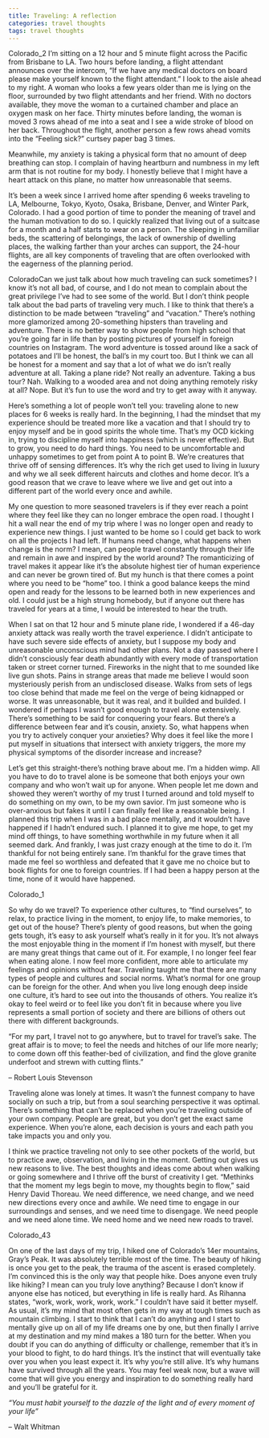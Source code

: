 ```yaml
---
title: Traveling: A reflection
categories: travel thoughts
tags: travel thoughts
---
```


Colorado_2
I’m sitting on a 12 hour and 5 minute flight across the Pacific from Brisbane to LA. Two hours before landing, a flight attendant announces over the intercom, “If we have any medical doctors on board please make yourself known to the flight attendant.” I look to the aisle ahead to my right. A woman who looks a few years older than me is lying on the floor, surrounded by two flight attendants and her friend. With no doctors available, they move the woman to a curtained chamber and place an oxygen mask on her face. Thirty minutes before landing, the woman is moved 3 rows ahead of me into a seat and I see a wide stroke of blood on her back. Throughout the flight, another person a few rows ahead vomits into the “Feeling sick?” curtsey paper bag 3 times.

Meanwhile, my anxiety is taking a physical form that no amount of deep breathing can stop. I complain of having heartburn and numbness in my left arm that is not routine for my body. I honestly believe that I might have a heart attack on this plane, no matter how unreasonable that seems.

It’s been a week since I arrived home after spending 6 weeks traveling to LA, Melbourne, Tokyo, Kyoto, Osaka, Brisbane, Denver, and Winter Park, Colorado. I had a good portion of time to ponder the meaning of travel and the human motivation to do so. I quickly realized that living out of a suitcase for a month and a half starts to wear on a person. The sleeping in unfamiliar beds, the scattering of belongings, the lack of ownership of dwelling places, the walking farther than your arches can support, the 24-hour flights, are all key components of traveling that are often overlooked with the eagerness of the planning period.

ColoradoCan we just talk about how much traveling can suck sometimes? I know it’s not all bad, of course, and I do not mean to complain about the great privilege I’ve had to see some of the world. But I don’t think people talk about the bad parts of traveling very much. I like to think that there’s a distinction to be made between “traveling” and “vacation.” There’s nothing more glamorized among 20-something hipsters than traveling and adventure. There is no better way to show people from high school that you’re going far in life than by posting pictures of yourself in foreign countries on Instagram. The word adventure is tossed around like a sack of potatoes and I’ll be honest, the ball’s in my court too. But I think we can all be honest for a moment and say that a lot of what we do isn’t really adventure at all. Taking a plane ride? Not really an adventure. Taking a bus tour? Nah. Walking to a wooded area and not doing anything remotely risky at all? Nope. But it’s fun to use the word and try to get away with it anyway.

Here’s something a lot of people won’t tell you: traveling alone to new places for 6 weeks is really hard. In the beginning, I had the mindset that my experience should be treated more like a vacation and that I should try to enjoy myself and be in good spirits the whole time. That’s my OCD kicking in, trying to discipline myself into happiness (which is never effective). But to grow, you need to do hard things. You need to be uncomfortable and unhappy sometimes to get from point A to point B. We’re creatures that thrive off of sensing differences. It’s why the rich get used to living in luxury and why we all seek different haircuts and clothes and home decor. It’s a good reason that we crave to leave where we live and get out into a different part of the world every once and awhile.

My one question to more seasoned travelers is if they ever reach a point where they feel like they can no longer embrace the open road. I thought I hit a wall near the end of my trip where I was no longer open and ready to experience new things. I just wanted to be home so I could get back to work on all the projects I had left. If humans need change, what happens when change is the norm? I mean, can people travel constantly through their life and remain in awe and inspired by the world around? The romanticizing of travel makes it appear like it’s the absolute highest tier of human experience and can never be grown tired of. But my hunch is that there comes a point where you need to be “home” too. I think a good balance keeps the mind open and ready for the lessons to be learned both in new experiences and old. I could just be a high strung homebody, but if anyone out there has traveled for years at a time, I would be interested to hear the truth.

When I sat on that 12 hour and 5 minute plane ride, I wondered if a 46-day anxiety attack was really worth the travel experience. I didn’t anticipate to have such severe side effects of anxiety, but I suppose my body and unreasonable unconscious mind had other plans. Not a day passed where I didn’t consciously fear death abundantly with every mode of transportation taken or street corner turned. Fireworks in the night that to me sounded like live gun shots. Pains in strange areas that made me believe I would soon mysteriously perish from an undisclosed disease. Walks from sets of legs too close behind that made me feel on the verge of being kidnapped or worse. It was unreasonable, but it was real, and it builded and builded. I wondered if perhaps I wasn’t good enough to travel alone extensively. There’s something to be said for conquering your fears. But there’s a difference between fear and it’s cousin, anxiety. So, what happens when you try to actively conquer your anxieties? Why does it feel like the more I put myself in situations that intersect with anxiety triggers, the more my physical symptoms of the disorder increase and increase?

Let’s get this straight-there’s nothing brave about me. I’m a hidden wimp. All you have to do to travel alone is be someone that both enjoys your own company and who won’t wait up for anyone. When people let me down and showed they weren’t worthy of my trust I turned around and told myself to do something on my own, to be my own savior. I’m just someone who is over-anxious but fakes it until I can finally feel like a reasonable being. I planned this trip when I was in a bad place mentally, and it wouldn’t have happened if I hadn’t endured such. I planned it to give me hope, to get my mind off things, to have something worthwhile in my future when it all seemed dark. And frankly, I was just crazy enough at the time to do it. I’m thankful for not being entirely sane. I’m thankful for the grave times that made me feel so worthless and defeated that it gave me no choice but to book flights for one to foreign countries. If I had been a happy person at the time, none of it would have happened.

Colorado_1

So why do we travel? To experience other cultures, to “find ourselves”, to relax, to practice living in the moment, to enjoy life, to make memories, to get out of the house? There’s plenty of good reasons, but when the going gets tough, it’s easy to ask yourself what’s really in it for you. It’s not always the most enjoyable thing in the moment if I’m honest with myself, but there are many great things that came out of it. For example, I no longer feel fear when eating alone. I now feel more confident, more able to articulate my feelings and opinions without fear. Traveling taught me that there are many types of people and cultures and social norms. What’s normal for one group can be foreign for the other. And when you live long enough deep inside one culture, it’s hard to see out into the thousands of others. You realize it’s okay to feel weird or to feel like you don’t fit in because where you live represents a small portion of society and there are billions of others out there with different backgrounds.

“For my part, I travel not to go anywhere, but to travel for travel’s sake. The great affair is to move; to feel the needs and hitches of our life more nearly; to come down off this feather-bed of civilization, and find the glove granite underfoot and strewn with cutting flints.”

– Robert Louis Stevenson

Traveling alone was lonely at times. It wasn’t the funnest company to have socially on such a trip, but from a soul searching perspective it was optimal. There’s something that can’t be replaced when you’re traveling outside of your own company. People are great, but you don’t get the exact same experience. When you’re alone, each decision is yours and each path you take impacts you and only you.

I think we practice traveling not only to see other pockets of the world, but to practice awe, observation, and living in the moment. Getting out gives us new reasons to live. The best thoughts and ideas come about when walking or going somewhere and I thrive off the burst of creativity I get. “Methinks that the moment my legs begin to move, my thoughts begin to flow,” said Henry David Thoreau. We need difference, we need change, and we need new directions every once and awhile. We need time to engage in our surroundings and senses, and we need time to disengage. We need people and we need alone time. We need home and we need new roads to travel.

Colorado_43

On one of the last days of my trip, I hiked one of Colorado’s 14er mountains, Gray’s Peak. It was absolutely terrible most of the time. The beauty of hiking is once you get to the peak, the trauma of the ascent is erased completely. I’m convinced this is the only way that people hike. Does anyone even truly like hiking? I mean can you truly love anything? Because I don’t know if anyone else has noticed, but everything in life is really hard. As Rihanna states, “work, work, work, work, work.” I couldn’t have said it better myself. As usual, it’s my mind that most often gets in my way at tough times such as mountain climbing. I start to think that I can’t do anything and I start to mentally give up on all of my life dreams one by one, but then finally I arrive at my destination and my mind makes a 180 turn for the better. When you doubt if you can do anything of difficulty or challenge, remember that it’s in your blood to fight, to do hard things. It’s the instinct that will eventually take over you when you least expect it. It’s why you’re still alive. It’s why humans have survived through all the years. You may feel weak now, but a wave will come that will give you energy and inspiration to do something really hard and you’ll be grateful for it.

_“You must habit yourself to the dazzle of the light and of every moment of your life”_

– Walt Whitman
